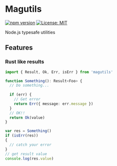 # Magutils
[![npm version](https://badge.fury.io/js/magutils.svg)](https://badge.fury.io/js/magutils)
[![License: MIT](https://img.shields.io/badge/License-MIT-yellow.svg)](https://opensource.org/licenses/MIT)

Node.js typesafe utilities

## Features
### Rust like results
```ts
import { Result, Ok, Err, isErr } from 'magutils'

function Something(): Result<Foo> {
  // Do something...
    
  if (err) {
    // Get error
    return Err({ message: err.message })
  }
  // OK!!
  return Ok(value)
}

var res = Something()
if (isErr(res)) 
{
  // catch your error
}
// get result value
console.log(res.value)
```